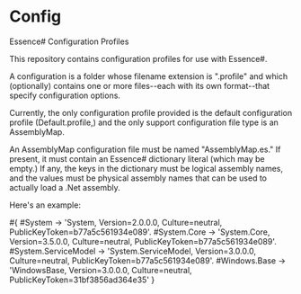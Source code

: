 Config
======

Essence# Configuration Profiles

This repository contains configuration profiles for use with Essence#.

A configuration is a folder whose filename extension is ".profile" and which
(optionally) contains one or more files--each with its own format--that specify 
configuration options.

Currently, the only configuration profile provided is the default configuration
profile (Default.profile,) and the only support configuration file type is
an AssemblyMap.

An AssemblyMap configuration file must be named "AssemblyMap.es." If present,
it must contain an Essence# dictionary literal (which may be empty.) If any,
the keys in the dictionary must be logical assembly names, and the values
must be physical assembly names that can be used to actually load a .Net 
assembly.

Here's an example:

#{
#System 		-> 'System, Version=2.0.0.0, Culture=neutral, PublicKeyToken=b77a5c561934e089'.
#System.Core 		-> 'System.Core, Version=3.5.0.0, Culture=neutral, PublicKeyToken=b77a5c561934e089'.
#System.ServiceModel 	-> 'System.ServiceModel, Version=3.0.0.0, Culture=neutral, PublicKeyToken=b77a5c561934e089'.
#Windows.Base		-> 'WindowsBase, Version=3.0.0.0, Culture=neutral, PublicKeyToken=31bf3856ad364e35'
}


